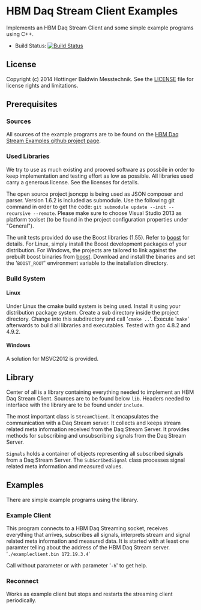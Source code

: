 # HBM Daq Stream Client Examples
Implements an HBM Daq Stream Client and some simple example programs using C++.

* Build Status: [![Build Status](https://travis-ci.org/HBM/cppstream.svg?branch=master)](https://travis-ci.org/HBM/cppstream)

## License

Copyright (c) 2014 Hottinger Baldwin Messtechnik. See the [LICENSE](LICENSE) file for license rights and limitations.

## Prerequisites

### Sources 
All sources of the example programs are to be found on the [HBM Daq Stream Examples github project page](https://github.com/HBM/cppstream "").

### Used Libraries
We try to use as much existing and prooved software as possbile in order to keep implementation and testing effort as low as possible. All libraries used carry a generous license. See the licenses for details.

The open source project jsoncpp is being used as JSON composer and parser. Version 1.6.2 is included as submodule. Use the following git command in order to get the code:
`git submodule update --init --recursive --remote`. Please make sure to choose Visual Studio 2013 as platform toolset (to be found in the project configuration properties under "General").

The unit tests provided do use the Boost libraries (1.55). Refer to [boost](http://www.boost.org/ "") for details.
For Linux, simply install the Boost development packages of your distribution. For Windows, the projects are tailored to link against the prebuilt boost binaries from [boost](http://www.boost.org/ "").
Download and install the binaries and set the '`BOOST_ROOT`' environment variable to the installation directory.


### Build System
#### Linux
Under Linux the cmake build system is being used. Install it using your distribution package system. Create a sub directory inside the project directory. Change into this subdirectory and call '`cmake ..`'. Execute '`make`' afterwards to build all libraries and executables.
Tested with gcc 4.8.2 and 4.9.2.


#### Windows
A solution for MSVC2012 is provided.

## Library
Center of all is a library containing everything needed to implement an HBM Daq Stream Client. Sources are to be found below `lib`. Headers needed to interface with the library are to be found under `include`.

The most important class is `StreamClient`. It encapsulates the communication with a Daq Stream server. It collects and keeps stream related meta information received from the Daq Stream Server. It provides methods for subscribing and unsubscribing signals from the Daq Stream Server. 

`Signals` holds a container of objects representing all subscribed signals from a Daq Stream Server. The `SubScribedSignal` class processes signal related meta information and measured values.

## Examples
There are simple example programs using the library.

### Example Client
This program connects to a HBM Daq Streaming socket, receives everything that arrives, subscribes all signals, interprets stream and signal related meta information and measured data. It is started with at least one paramter telling about the address of the HBM Daq Stream server. 
'`./exampleclient.bin 172.19.3.4`'

Call without parameter or with parameter '`-h`' to get help.

### Reconnect
Works as example client but stops and restarts the streaming client periodically.
